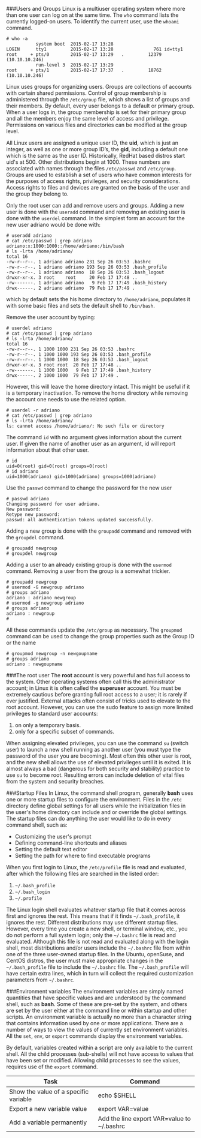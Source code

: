 ###Users and Groups
Linux is a multiuser operating system where more than one user can log on at the same time. The ``who`` command lists the currently logged-on users. To identify the current user, use the ``whoami`` command.

```
# who -a
           system boot  2015-02-17 13:28
LOGIN      tty1         2015-02-17 13:28               761 id=tty1
root     + pts/0        2015-02-17 13:29   .         12379 (10.10.10.246)
           run-level 3  2015-02-17 13:29
root     + pts/1        2015-02-17 17:37   .         18762 (10.10.10.246)
```
Linux uses groups for organizing users. Groups are collections of accounts with certain shared permissions. Control of group membership is administered through the ``/etc/group`` file, which shows a list of groups and their members. By default, every user belongs to a default or primary group. When a user logs in, the group membership is set for their primary group and all the members enjoy the same level of access and privilege. Permissions on various files and directories can be modified at the group level.

All Linux users are assigned a unique user ID, the **uid**, which is just an integer, as well as one or more group ID’s, the  **gid**, including a default one which is the same as the user ID. Historically, RedHat based distros start uid's at 500. Other distributions begin at 1000. These numbers are associated with names through the files ``/etc/passwd`` and ``/etc/group``. Groups are used to establish a set of users who have common interests for the purposes of access rights, privileges, and security considerations. Access rights to files and devices are granted on the basis of the user and the group they belong to.

Only the root user can add and remove users and groups. Adding a new user is done with the ``useradd`` command and removing an existing user is done with the ``userdel`` command. In the simplest form an account for the new user adriano would be done with:
```
# useradd adriano
# cat /etc/passwd | grep adriano
adriano:x:1000:1000::/home/adriano:/bin/bash
# ls -lrta /home/adriano/
total 16
-rw-r--r--. 1 adriano adriano 231 Sep 26 03:53 .bashrc
-rw-r--r--. 1 adriano adriano 193 Sep 26 03:53 .bash_profile
-rw-r--r--. 1 adriano adriano  18 Sep 26 03:53 .bash_logout
drwxr-xr-x. 3 root    root     20 Feb 17 17:48 ..
-rw-------. 1 adriano adriano   9 Feb 17 17:49 .bash_history
drwx------. 2 adriano adriano  79 Feb 17 17:49 .
```
which by default sets the his home directory to ``/home/adriano``, populates it with some basic files and sets the default shell to ``/bin/bash``.

Remove the user account by typing:
```
# userdel adriano
# cat /etc/passwd | grep adriano
# ls -lrta /home/adriano/
total 16
-rw-r--r--. 1 1000 1000 231 Sep 26 03:53 .bashrc
-rw-r--r--. 1 1000 1000 193 Sep 26 03:53 .bash_profile
-rw-r--r--. 1 1000 1000  18 Sep 26 03:53 .bash_logout
drwxr-xr-x. 3 root root  20 Feb 17 17:48 ..
-rw-------. 1 1000 1000   9 Feb 17 17:49 .bash_history
drwx------. 2 1000 1000  79 Feb 17 17:49 .
```
However, this will leave the home directory intact. This might be useful if it is a temporary inactivation. To remove the home directory while removing the account one needs to use the related option.
```
# userdel -r adriano
# cat /etc/passwd | grep adriano
# ls -lrta /home/adriano/
ls: cannot access /home/adriano/: No such file or directory
```
The command ``id`` with no argument gives information about the current user. If given the name of another user as an argument, id will report information about that other user.
```
# id
uid=0(root) gid=0(root) groups=0(root)
# id adriano
uid=1000(adriano) gid=1000(adriano) groups=1000(adriano)
```
Use the ``passwd`` command to change the password for the new user
```
# passwd adriano
Changing password for user adriano.
New password:
Retype new password:
passwd: all authentication tokens updated successfully.
```

Adding a new group is done with the ``groupadd`` command and removed with the ``groupdel`` command.
```
# groupadd newgroup
# groupdel newgroup
```
Adding a user to an already existing group is done with the ``usermod`` command. Removing a user from the group is a somewhat trickier.

```
# groupadd newgroup
# usermod -G newgroup adriano
# groups adriano
adriano : adriano newgroup
# usermod -g newgroup adriano
# groups adriano
adriano : newgroup
#
```
All these commands update the ``/etc/group`` as necessary. The ``groupmod`` command can be used to change the group properties such as the Group ID or the name
```
# groupmod newgroup -n newgoupname
# groups adriano
adriano : newgoupname
```

###The root user
The **root** account is very powerful and has full access to the system. Other operating systems often call this the administrator account; in Linux it is often called the **superuser** account. You must be extremely cautious before granting full root access to a user; it is rarely if ever justified. External attacks often consist of tricks used to elevate to the root account. However, you can use the sudo feature to assign more limited privileges to standard user accounts:

1. on only a temporary basis.
2. only for a specific subset of commands.

When assigning elevated privileges, you can use the command ``su`` (switch user) to launch a new shell running as another user (you must type the password of the user you are becoming). Most often this other user is root, and the new shell allows the use of elevated privileges until it is exited. It is almost always a bad (dangerous for both security and stability) practice to use ``su`` to become root. Resulting errors can include deletion of vital files from the system and security breaches.

###Startup Files
In Linux, the command shell program, generally **bash** uses one or more startup files to configure the environment. Files in the ``/etc`` directory define global settings for all users while the initialization files in the user's home directory can include and or override the global settings. The startup files can do anything the user would like to do in every command shell, such as:

* Customizing the user's prompt
* Defining command-line shortcuts and aliases
* Setting the default text editor
* Setting the path for where to find executable programs

When you first login to Linux, the  ``/etc/profile`` file is read and evaluated, after which the following files are searched in the listed order:

1. ``~/.bash_profile``
2. ``~/.bash_login``
3. ``~/.profile``

The Linux login shell evaluates whatever startup file that it comes across first and ignores the rest. This means that if it finds ``~/.bash_profile``, it ignores the rest. Different distributions may use different startup files. However, every time you create a new shell, or terminal window, etc., you do not perform a full system login; only the ``~/.bashrc`` file is read and evaluated. Although this file is not read and evaluated along with the login shell, most distributions and/or users include the ``~/.bashrc`` file from within one of the three user-owned startup files. In the Ubuntu, openSuse, and CentOS distros, the user must make appropriate changes in the ``~/.bash_profile`` file to include the ``~/.bashrc`` file. The ``~/.bash_profile`` will have certain extra lines, which in turn will collect the required customization parameters from ``~/.bashrc``.

###Environment variables
The environment variables are simply named quantities that have specific values and are understood by the command shell, such as **bash**. Some of these are pre-set by the system, and others are set by the user either at the command line or within startup and other scripts. An environment variable is actually no more than a character string that contains information used by one or more applications. There are a number of ways to view the values of currently set environment variables. All the ``set``, ``env``, or ``export`` commands display the environment variables.

By default, variables created within a script are only available to the current shell. All the child processes (sub-shells) will not have access to values that have been set or modified. Allowing child processes to see the values, requires use of the ``export`` command.

|Task|Command|
|-------|----|
|Show the value of a specific variable|echo $SHELL|
|Export a new variable value|export VAR=value|
|Add a variable permanently|Add the line export VAR=value to ~/.bashrc|


